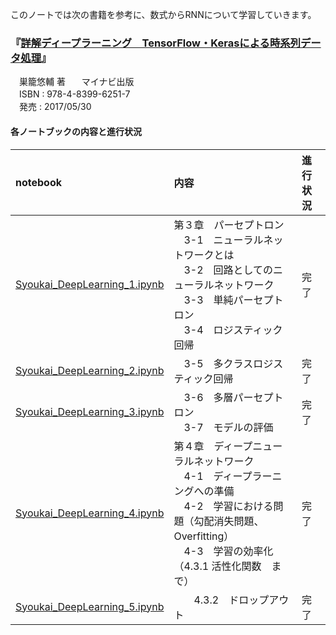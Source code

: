 このノートでは次の書籍を参考に、数式からRNNについて学習していきます。  
  
### 『[詳解ディープラーニング　TensorFlow・Kerasによる時系列データ処理](https://book.mynavi.jp/ec/products/detail/id=72995)』
　巣籠悠輔 著  
　マイナビ出版  
　ISBN : 978-4-8399-6251-7  
　発売 : 2017/05/30  
  
#### 各ノートブックの内容と進行状況 

|notebook|内容|進行状況|
|:--|:--|:--|
|[Syoukai_DeepLearning_1.ipynb](https://github.com/YouheiKomakine/study_memo/blob/master/Syoukai_DeepLearning/Syoukai_DeepLearning_1.ipynb)|第３章　パーセプトロン<br />　3-1　ニューラルネットワークとは<br />　3-2　回路としてのニューラルネットワーク<br />　3-3　単純パーセプトロン<br />　3-4　ロジスティック回帰|完了|
|[Syoukai_DeepLearning_2.ipynb](https://github.com/YouheiKomakine/study_memo/blob/master/Syoukai_DeepLearning/Syoukai_DeepLearning_2.ipynb)|　3-5　多クラスロジスティック回帰|完了|
|[Syoukai_DeepLearning_3.ipynb](https://github.com/YouheiKomakine/study_memo/blob/master/Syoukai_DeepLearning/Syoukai_DeepLearning_3.ipynb)|　3-6　多層パーセプトロン<br />　3-7　モデルの評価|完了|
|[Syoukai_DeepLearning_4.ipynb](https://github.com/YouheiKomakine/study_memo/blob/master/Syoukai_DeepLearning/Syoukai_DeepLearning_4.ipynb)|第４章　ディープニューラルネットワーク<br />　4-1　ディープラーニングへの準備<br />　4-2　学習における問題（勾配消失問題、Overfitting）<br />　4-3　学習の効率化（4.3.1 活性化関数　まで）|完了|
|[Syoukai_DeepLearning_5.ipynb](https://github.com/YouheiKomakine/study_memo/blob/master/Syoukai_DeepLearning/Syoukai_DeepLearning_5.ipynb)|　　4.3.2　ドロップアウト|完了|

